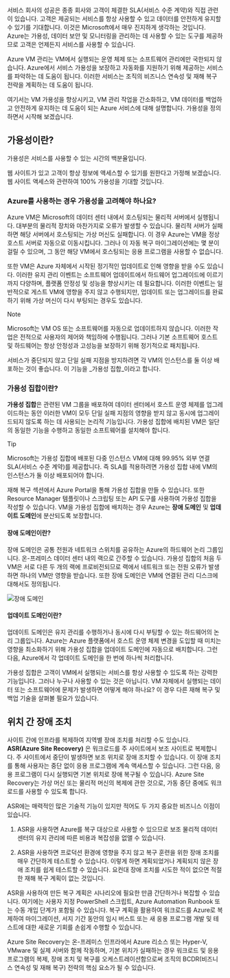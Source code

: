 서비스 회사의 성공은 종종 회사와 고객이 체결한 SLA(서비스 수준 계약)와 직접 관련이 있습니다. 고객은 제공되는 서비스를 항상 사용할 수 있고 데이터를 안전하게 유지할 수 있기를 기대합니다. 이것은 Microsoft에서 매우 진지하게 생각하는 것입니다. Azure는 가용성, 데이터 보안 및 모니터링을 관리하는 데 사용할 수 있는 도구를 제공하므로 고객은 언제든지 서비스를 사용할 수 있습니다.

Azure VM 관리는 VM에서 실행되는 운영 체제 또는 소프트웨어 관리에만 국한되지 않습니다. Azure에서 서비스 가용성을 보장하고 자동화를 지원하기 위해 제공하는 서비스를 파악하는 데 도움이 됩니다. 이러한 서비스는 조직의 비즈니스 연속성 및 재해 복구 전략을 계획하는 데 도움이 됩니다.

여기서는 VM 가용성을 향상시키고, VM 관리 작업을 간소화하고, VM 데이터를 백업하고 안전하게 유지하는 데 도움이 되는 Azure 서비스에 대해 설명합니다. 가용성을 정의하면서 시작해 보겠습니다.

## <a name="what-is-availability"></a>가용성이란?

가용성은 서비스를 사용할 수 있는 시간의 백분율입니다.

웹 사이트가 있고 고객이 항상 정보에 액세스할 수 있기를 원한다고 가정해 보겠습니다. 웹 사이트 액세스와 관련하여 100% 가용성을 기대할 것입니다.

### <a name="why-do-i-need-to-think-about-availability-when-using-azure"></a>Azure를 사용하는 경우 가용성을 고려해야 하나요?

Azure VM은 Microsoft의 데이터 센터 내에서 호스팅되는 물리적 서버에서 실행됩니다. 대부분의 물리적 장치와 마찬가지로 오류가 발생할 수 있습니다. 물리적 서버가 실패하면 해당 서버에서 호스팅되는 가상 머신도 실패합니다. 이 경우 Azure는 VM을 정상 호스트 서버로 자동으로 이동시킵니다. 그러나 이 자동 복구 마이그레이션에는 몇 분이 걸릴 수 있으며, 그 동안 해당 VM에서 호스팅되는 응용 프로그램을 사용할 수 없습니다.

또한 VM은 Azure 자체에서 시작된 정기적인 업데이트로 인해 영향을 받을 수도 있습니다. 이러한 유지 관리 이벤트는 소프트웨어 업데이트에서 하드웨어 업그레이드에 이르기까지 다양하며, 플랫폼 안정성 및 성능을 향상시키는 데 필요합니다. 이러한 이벤트는 일반적으로 게스트 VM에 영향을 주지 않고 수행되지만, 업데이트 또는 업그레이드를 완료하기 위해 가상 머신이 다시 부팅되는 경우도 있습니다.

> [!NOTE]
> Microsoft는 VM OS 또는 소프트웨어를 자동으로 업데이트하지 않습니다. 이러한 작업은 전적으로 사용자의 제어와 책임하에 수행됩니다. 그러나 기본 소프트웨어 호스트 및 하드웨어는 항상 안정성과 고성능을 보장하기 위해 정기적으로 패치됩니다.

서비스가 중단되지 않고 단일 실패 지점을 방지하려면 각 VM의 인스턴스를 둘 이상 배포하는 것이 좋습니다. 이 기능을 _가용성 집합_이라고 합니다.

### <a name="what-is-an-availability-set"></a>가용성 집합이란?

**가용성 집합**은 관련된 VM 그룹을 배포하여 데이터 센터에서 호스트 운영 체제를 업그레이드하는 동안 이러한 VM이 모두 단일 실패 지점의 영향을 받지 않고 동시에 업그레이드되지 않도록 하는 데 사용되는 논리적 기능입니다. 가용성 집합에 배치된 VM은 일단의 동일한 기능을 수행하고 동일한 소프트웨어를 설치해야 합니다.

> [!TIP]
> Microsoft는 가용성 집합에 배포된 다중 인스턴스 VM에 대해 99.95% 외부 연결 SLA(서비스 수준 계약)를 제공합니다. 즉 SLA를 적용하려면 가용성 집합 내에 VM의 인스턴스가 둘 이상 배포되어야 합니다. 

재해 복구 섹션에서 Azure Portal을 통해 가용성 집합을 만들 수 있습니다. 또한 Resource Manager 템플릿이나 스크립팅 또는 API 도구를 사용하여 가용성 집합을 작성할 수 있습니다. VM을 가용성 집합에 배치하는 경우 Azure는 **장애 도메인** 및 **업데이트 도메인**에 분산되도록 보장합니다.

#### <a name="what-is-a-fault-domain"></a>장애 도메인이란?

장애 도메인은 공통 전원과 네트워크 스위치를 공유하는 Azure의 하드웨어 논리 그룹입니다. 온-프레미스 데이터 센터 내의 랙으로 간주할 수 있습니다. 가용성 집합의 처음 두 VM은 서로 다른 두 개의 랙에 프로비전되므로 랙에서 네트워크 또는 전원 오류가 발생하면 하나의 VM만 영향을 받습니다. 또한 장애 도메인은 VM에 연결된 관리 디스크에 대해서도 정의됩니다.

![장애 도메인](../media-draft/5-fault-domains.png)

#### <a name="what-is-an-update-domain"></a>업데이트 도메인이란?

업데이트 도메인은 유지 관리를 수행하거나 동시에 다시 부팅할 수 있는 하드웨어의 논리 그룹입니다. Azure는 Azure 플랫폼에서 호스트 운영 체제 변경을 도입할 때 미치는 영향을 최소화하기 위해 가용성 집합을 업데이트 도메인에 자동으로 배치합니다. 그런 다음, Azure에서 각 업데이트 도메인을 한 번에 하나씩 처리합니다.

가용성 집합은 고객이 VM에서 실행되는 서비스를 항상 사용할 수 있도록 하는 강력한 기능입니다. 그러나 누구나 사용할 수 있는 것은 아닙니다. VM 자체에서 실행되는 데이터 또는 소프트웨어에 문제가 발생하면 어떻게 해야 하나요? 이 경우 다른 재해 복구 및 백업 기술을 살펴볼 필요가 있습니다.

## <a name="failover-across-locations"></a>위치 간 장애 조치

사이트 간에 인프라를 복제하여 지역별 장애 조치를 처리할 수도 있습니다. **ASR(Azure Site Recovery)** 은 워크로드를 주 사이트에서 보조 사이트로 복제합니다. 주 사이트에서 중단이 발생하면 보조 위치로 장애 조치할 수 있습니다. 이 장애 조치를 통해 사용자는 중단 없이 응용 프로그램에 계속 액세스할 수 있습니다. 그런 다음, 응용 프로그램이 다시 실행되면 기본 위치로 장애 복구될 수 있습니다. Azure Site Recovery는 가상 머신 또는 물리적 머신의 복제에 관한 것으로, 가동 중단 중에도 워크로드를 사용할 수 있도록 합니다.

ASR에는 매력적인 많은 기술적 기능이 있지만 적어도 두 가지 중요한 비즈니스 이점이 있습니다.

1. ASR을 사용하면 Azure를 복구 대상으로 사용할 수 있으므로 보조 물리적 데이터 센터의 유지 관리에 따른 비용과 복잡성을 없앨 수 있습니다.

2. ASR을 사용하면 프로덕션 환경에 영향을 주지 않고 복구 훈련을 위한 장애 조치를 매우 간단하게 테스트할 수 있습니다. 이렇게 하면 계획되었거나 계획되지 않은 장애 조치를 쉽게 테스트할 수 있습니다. 요컨대 장애 조치를 시도한 적이 없으면 적절한 재해 복구 계획이 없는 것입니다.

ASR을 사용하여 만든 복구 계획은 시나리오에 필요한 만큼 간단하거나 복잡할 수 있습니다. 여기에는 사용자 지정 PowerShell 스크립트, Azure Automation Runbook 또는 수동 개입 단계가 포함될 수 있습니다. 복구 계획을 활용하여 워크로드를 Azure로 복제하여 마이그레이션, 서지 기간 동안의 임시 버스트 또는 새 응용 프로그램 개발 및 테스트에 대한 새로운 기회를 손쉽게 수행할 수 있습니다.

Azure Site Recovery는 온-프레미스 인프라에서 Azure 리소스 또는 Hyper-V, VMware 및 실제 서버와 함께 작동하며, 기본 위치가 실패하는 경우 워크로드 및 응용 프로그램의 복제, 장애 조치 및 복구를 오케스트레이션함으로써 조직의 BCDR(비즈니스 연속성 및 재해 복구) 전략의 핵심 요소가 될 수 있습니다.
